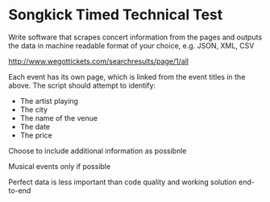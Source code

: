 # Songkick Timed Technical Test

Write software that scrapes concert information from the pages and outputs the data in machine readable format of your choice, e.g. JSON, XML, CSV

http://www.wegottickets.com/searchresults/page/1/all


Each event has its own page, which is linked from the event titles in the above. The script should attempt to identify:

* The artist playing
* The city
* The name of the venue
* The date
* The price

Choose to include additional information as possibnle

Musical events only if possible

Perfect data is less important than code quality and working solution end-to-end